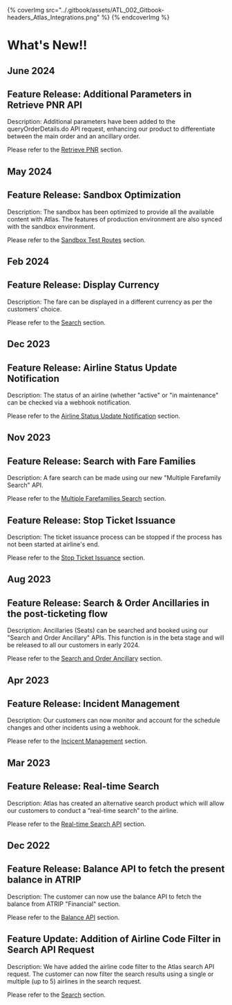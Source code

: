 
{% coverImg src="../.gitbook/assets/ATL_002_Gitbook-headers_Atlas_Integrations.png" %}
{% endcoverImg %}


# What's New!!

## June 2024

## Feature Release: Additional Parameters in Retrieve PNR API

Description: Additional parameters have been added to the queryOrderDetails.do API request, enhancing our product to differentiate between the main order and an ancillary order.

Please refer to the [Retrieve PNR](../atlas-api-documentation/api-reference/shopping-and-ticketing/retrieve-booking.md) section.

## May 2024

## Feature Release: Sandbox Optimization

Description: The sandbox has been optimized to provide all the available content with Atlas. The features of production environment are also synced with the sandbox environment.

Please refer to the [Sandbox Test Routes](../atlas-api-documentation/api-reference/overview/sandbox-test-routes.md) section.


## Feb 2024

## Feature Release: Display Currency

Description: The fare can be displayed in a different currency as per the customers' choice. 

Please refer to the [Search](../atlas-api-documentation/api-reference/shopping-and-ticketing/search.md) section.


## Dec 2023

## Feature Release: Airline Status Update Notification

Description: The status of an airline (whether "active" or "in maintenance" can be checked via a webhook notification.

Please refer to the [Airline Status Update Notification](../atlas-api-documentation/api-reference/notifications-by-webhook/airline-status-notification.md) section.


## Nov 2023

## Feature Release: Search with Fare Families

Description: A fare search can be made using our new "Multiple Farefamily Search" API.

Please refer to the [Multiple Farefamilies Search](../atlas-api-documentation/api-reference/shopping-and-ticketing/multiple-farefamilies-search.md) section.


## Feature Release: Stop Ticket Issuance

Description: The ticket issuance process can be stopped if the process has not been started at airline's end.

Please refer to the [Stop Ticket Issuance](../atlas-api-documentation/api-reference/shopping-and-ticketing/stop-ticket-issuance.md) section.


## Aug 2023

## Feature Release: Search & Order Ancillaries in the post-ticketing flow

Description: Ancillaries (Seats) can be searched and booked using our "Search and Order Ancillary" APIs. This function is in the beta stage and will be released to all our customers in early 2024.

Please refer to the [Search and Order Ancillary](../atlas-api-documentation/api-reference/post-ticketing-service/README.md) section.


## Apr 2023

## Feature Release: Incident Management

Description: Our customers can now monitor and account for the schedule changes and other incidents using a webhook.

Please refer to the [Incicent Management](../atlas-api-documentation/api-reference/Other-functions/README.md) section.


## Mar 2023

## Feature Release: Real-time Search

Description: Atlas has created an alternative search product which will allow our customers to conduct a “real-time search” to the airline.  

Please refer to the [Real-time Search API](../atlas-api-documentation/api-reference/shopping-and-ticketing/real-timesearch.md) section.


## Dec 2022

## Feature Release: Balance API to fetch the present balance in ATRIP

Description: The customer can now use the balance API to fetch the balance from ATRIP "Financial" section.

Please refer to the [Balance API](../atlas-api-documentation/api-reference/Other-functions/Balance-API.md) section.


## Feature Update: Addition of Airline Code Filter in Search API Request

Description: We have added the airline code filter to the Atlas search API request. The customer can now filter the search results using a single or multiple (up to 5) airlines in the search request.

Please refer to the [Search](../atlas-api-documentation/api-reference/shopping-and-ticketing/search.md) section.
